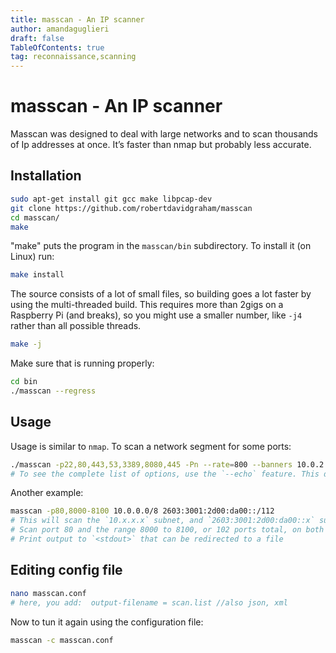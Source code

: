 ```yaml
---
title: masscan - An IP scanner 
author: amandaguglieri
draft: false
TableOfContents: true
tag: reconnaissance,scanning
---
```


# masscan - An IP scanner

Masscan was designed to deal with large networks and to scan thousands of Ip addresses at once. It’s faster than nmap but probably less accurate.

## Installation

```bash
sudo apt-get install git gcc make libpcap-dev
git clone https://github.com/robertdavidgraham/masscan
cd masscan/
make
```

"make" puts the program in the `masscan/bin` subdirectory. To install it (on Linux) run:

```bash
make install
``` 

The source consists of a lot of small files, so building goes a lot faster by using the multi-threaded build. This requires more than 2gigs on a 
Raspberry Pi (and breaks), so you might use a smaller number, like `-j4` rather than all possible threads.

```bash
make -j
```

Make sure that is running properly:

```bash
cd bin
./masscan --regress
```

## Usage

Usage is similar to `nmap`. To scan a network segment for some ports:

```bash
./masscan -p22,80,443,53,3389,8080,445 -Pn --rate=800 --banners 10.0.2.1/24 -e tcp0 --router-ip 10.0.2.456  --echo >  masscan.conf
# To see the complete list of options, use the `--echo` feature. This dumps the current configuration and exits. This output can be used as input back into the program:
```

Another example:

```bash
masscan -p80,8000-8100 10.0.0.0/8 2603:3001:2d00:da00::/112
# This will scan the `10.x.x.x` subnet, and `2603:3001:2d00:da00::x` subnets
# Scan port 80 and the range 8000 to 8100, or 102 ports total, on both subnets
# Print output to `<stdout>` that can be redirected to a file
```

## Editing config file

```bash
nano masscan.conf
# here, you add:  output-filename = scan.list //also json, xml
```

Now to tun it again using the configuration file: 

```bash
masscan -c masscan.conf
```
